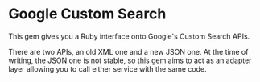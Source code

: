 # Google Custom Search

This gem gives you a Ruby interface onto Google's Custom Search APIs.

There are two APIs, an old XML one and a new JSON one. At the time of writing, the JSON one is not 
stable, so this gem aims to act as an adapter layer allowing you to call either service with the same
code.
